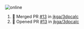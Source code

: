 ![online](https://puppeteer-screenshot-two.vercel.app/https:/dev.to/jkga?quality=75&viewportWidth=1250&viewportHeight=950&key=0bb7be77-c9da-4030-aaa2-cbf325b14210&type=jpeg)

<!--START_SECTION:activity-->
1. 🎉 Merged PR [#13](https://github.com/jkga/3dpcalc/pull/13) in [jkga/3dpcalc](https://github.com/jkga/3dpcalc)
2. 💪 Opened PR [#13](https://github.com/jkga/3dpcalc/pull/13) in [jkga/3dpcalc](https://github.com/jkga/3dpcalc)
<!--END_SECTION:activity-->
